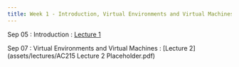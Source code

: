 ```yaml
---
title: Week 1 - Introduction, Virtual Environments and Virtual Machines
---
```


Sep 05
: Introduction
  : [Lecture 1](../assets/lectures/lecture1/01_introduction.pdf) 

Sep 07
: Virtual Environments and Virtual Machines
  : [Lecture 2](assets/lectures/AC215 Lecture 2 Placeholder.pdf)


<!-- 
**Demo**{: .label .label-purple }
Sep 30
: [Variables & Objects](#)
  : [1.2](#), [2.1](#)

Oct 1
: **Lab**{: .label .label-purple } [Intro to Java](#)

Oct 2
: [Tracing, IntLists, & Recursion](#)
  : [2.1](#)
: **HW 1 due**{: .label .label-red } -->
